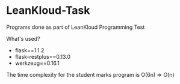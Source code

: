 # LeanKloud-Task
Programs done as part of LeanKloud Programming Test


What's used?
- flask==1.1.2
- flask-restplus==0.13.0
- werkzeug==0.16.1

The time complexity for the student marks program is O(6n) => O(n) 
